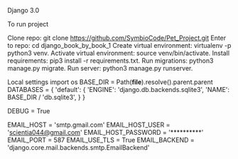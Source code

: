 Django 3.0 


To run project 

Clone repo: git clone https://github.com/SymbioCode/Pet_Project.git 
Enter to repo: cd django_book_by_book_1 
Create virtual environment: virtualenv -p python3 venv.
Activate virtual environment: source venv/bin/activate.
Install requirements: pip3 install -r requirements.txt.
Run migrations: python3 manage.py migrate.
Run server: python3 manage.py runserver.


Local settings
import os
BASE_DIR = Path(__file__).resolve().parent.parent
DATABASES = {
    'default': {
        'ENGINE': 'django.db.backends.sqlite3',
        'NAME': BASE_DIR / 'db.sqlite3',
    }
}

DEBUG = True

EMAIL_HOST = 'smtp.gmail.com'
EMAIL_HOST_USER = 'scientia044@gmail.com'
EMAIL_HOST_PASSWORD = '**********'
EMAIL_PORT = 587
EMAIL_USE_TLS = True
EMAIL_BACKEND = 'django.core.mail.backends.smtp.EmailBackend'
